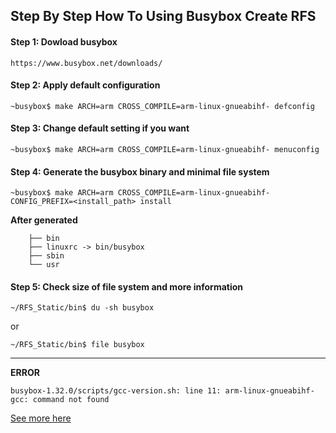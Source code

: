 <h2> Step By Step How To Using Busybox Create RFS </h2>


#### Step 1: Dowload busybox
```text
https://www.busybox.net/downloads/
```
#### Step 2: Apply default configuration
```shell
~busybox$ make ARCH=arm CROSS_COMPILE=arm-linux-gnueabihf- defconfig
```
#### Step 3: Change default setting if you want
```shell
~busybox$ make ARCH=arm CROSS_COMPILE=arm-linux-gnueabihf- menuconfig
```

#### Step 4: Generate the busybox binary and minimal file system
```shell
~busybox$ make ARCH=arm CROSS_COMPILE=arm-linux-gnueabihf- CONFIG_PREFIX=<install_path> install
```
**After generated**
```text
    ├── bin
    ├── linuxrc -> bin/busybox
    ├── sbin
    └── usr
```

#### Step 5: Check size of file system and more information
```shell
~/RFS_Static/bin$ du -sh busybox
```
or 
```shell
~/RFS_Static/bin$ file busybox
```
--------------------------------------------------------------------------------------------
**ERROR**
```text
busybox-1.32.0/scripts/gcc-version.sh: line 11: arm-linux-gnueabihf-gcc: command not found
```
[See more here](https://stackoverflow.com/questions/36446721/arm-linux-gnueabi-g-command-not-found/42173507)



